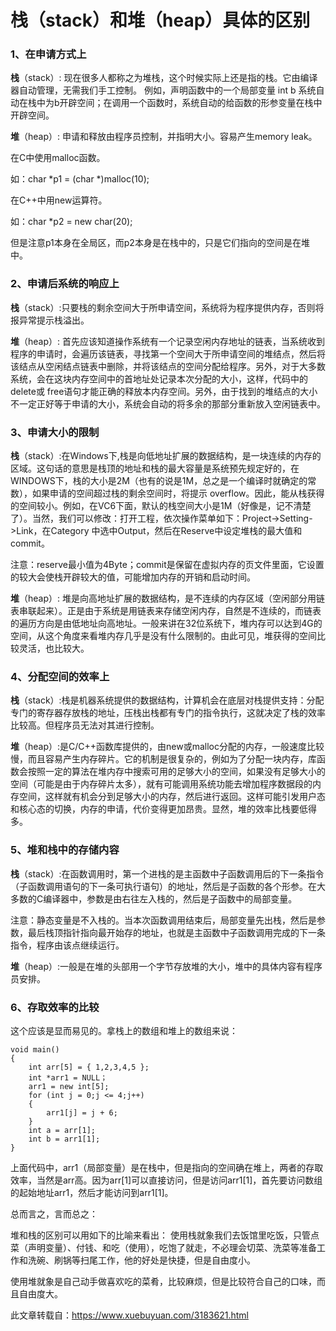 # **栈（stack）和堆（heap）具体的区别** 

### 1、在申请方式上 

**栈**（stack）: 现在很多人都称之为堆栈，这个时候实际上还是指的栈。它由编译器自动管理，无需我们手工控制。 例如，声明函数中的一个局部变量 int b 系统自动在栈中为b开辟空间；在调用一个函数时，系统自动的给函数的形参变量在栈中开辟空间。 

**堆**（heap）: 申请和释放由程序员控制，并指明大小。容易产生memory leak。 

在C中使用malloc函数。 

如：char  *p1 = (char *)malloc(10); 

在C++中用new运算符。 

如：char  *p2 = new char(20); 

但是注意p1本身在全局区，而p2本身是在栈中的，只是它们指向的空间是在堆中。 

### 2、申请后系统的响应上 

**栈**（stack）:只要栈的剩余空间大于所申请空间，系统将为程序提供内存，否则将报异常提示栈溢出。 

**堆**（heap）: 首先应该知道操作系统有一个记录空闲内存地址的链表，当系统收到程序的申请时，会遍历该链表，寻找第一个空间大于所申请空间的堆结点，然后将该结点从空闲结点链表中删除，并将该结点的空间分配给程序。另外，对于大多数系统，会在这块内存空间中的首地址处记录本次分配的大小，这样，代码中的delete或 free语句才能正确的释放本内存空间。另外，由于找到的堆结点的大小不一定正好等于申请的大小，系统会自动的将多余的那部分重新放入空闲链表中。 

### 3、申请大小的限制 

**栈**（stack）:在Windows下,栈是向低地址扩展的数据结构，是一块连续的内存的区域。这句话的意思是栈顶的地址和栈的最大容量是系统预先规定好的，在WINDOWS下，栈的大小是2M（也有的说是1M，总之是一个编译时就确定的常数），如果申请的空间超过栈的剩余空间时，将提示 overflow。因此，能从栈获得的空间较小。例如，在VC6下面，默认的栈空间大小是1M（好像是，记不清楚了）。当然，我们可以修改：打开工程，依次操作菜单如下：Project->Setting->Link，在Category 中选中Output，然后在Reserve中设定堆栈的最大值和commit。 

注意：reserve最小值为4Byte；commit是保留在虚拟内存的页文件里面，它设置的较大会使栈开辟较大的值，可能增加内存的开销和启动时间。 

**堆**（heap）: 堆是向高地址扩展的数据结构，是不连续的内存区域（空闲部分用链表串联起来）。正是由于系统是用链表来存储空闲内存，自然是不连续的，而链表的遍历方向是由低地址向高地址。一般来讲在32位系统下，堆内存可以达到4G的空间，从这个角度来看堆内存几乎是没有什么限制的。由此可见，堆获得的空间比较灵活，也比较大。 

### 4、分配空间的效率上 

**栈**（stack）:栈是机器系统提供的数据结构，计算机会在底层对栈提供支持：分配专门的寄存器存放栈的地址，压栈出栈都有专门的指令执行，这就决定了栈的效率比较高。但程序员无法对其进行控制。 

**堆**（heap）:是C/C++函数库提供的，由new或malloc分配的内存，一般速度比较慢，而且容易产生内存碎片。它的机制是很复杂的，例如为了分配一块内存，库函数会按照一定的算法在堆内存中搜索可用的足够大小的空间，如果没有足够大小的空间（可能是由于内存碎片太多），就有可能调用系统功能去增加程序数据段的内存空间，这样就有机会分到足够大小的内存，然后进行返回。这样可能引发用户态和核心态的切换，内存的申请，代价变得更加昂贵。显然，堆的效率比栈要低得多。

###  5、堆和栈中的存储内容 

**栈**（stack）:在函数调用时，第一个进栈的是主函数中子函数调用后的下一条指令（子函数调用语句的下一条可执行语句）的地址，然后是子函数的各个形参。在大多数的C编译器中，参数是由右往左入栈的，然后是子函数中的局部变量。

注意：静态变量是不入栈的。当本次函数调用结束后，局部变量先出栈，然后是参数，最后栈顶指针指向最开始存的地址，也就是主函数中子函数调用完成的下一条指令，程序由该点继续运行。 

**堆**（heap）:一般是在堆的头部用一个字节存放堆的大小，堆中的具体内容有程序员安排。 

### 6、存取效率的比较 

这个应该是显而易见的。拿栈上的数组和堆上的数组来说： 

```
void main()
{
	int arr[5] = { 1,2,3,4,5 };
	int *arr1 = NULL；
	arr1 = new int[5];
	for (int j = 0;j <= 4;j++)
	{
		arr1[j] = j + 6;
	}
	int a = arr[1];
	int b = arr1[1];
}
```

上面代码中，arr1（局部变量）是在栈中，但是指向的空间确在堆上，两者的存取效率，当然是arr高。因为arr[1]可以直接访问，但是访问arr1[1]，首先要访问数组的起始地址arr1，然后才能访问到arr1[1]。 

总而言之，言而总之：

 堆和栈的区别可以用如下的比喻来看出： 使用栈就象我们去饭馆里吃饭，只管点菜（声明变量）、付钱、和吃（使用），吃饱了就走，不必理会切菜、洗菜等准备工作和洗碗、刷锅等扫尾工作，他的好处是快捷，但是自由度小。 

使用堆就象是自己动手做喜欢吃的菜肴，比较麻烦，但是比较符合自己的口味，而且自由度大。 

此文章转载自：https://www.xuebuyuan.com/3183621.html